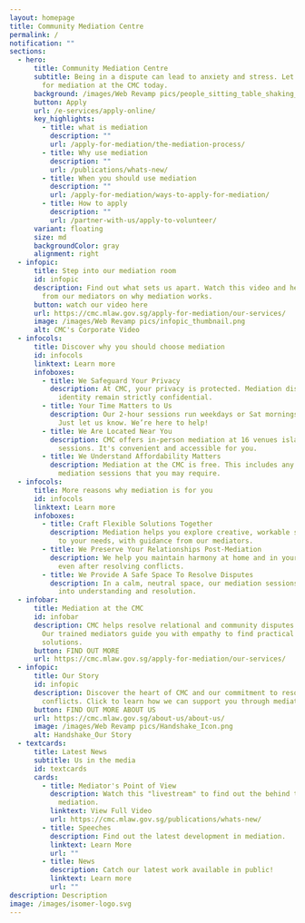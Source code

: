 ```yaml
---
layout: homepage
title: Community Mediation Centre
permalink: /
notification: ""
sections:
  - hero:
      title: Community Mediation Centre
      subtitle: Being in a dispute can lead to anxiety and stress. Let us help. Apply
        for mediation at the CMC today.
      background: /images/Web Revamp pics/people_sitting_table_shaking_hands_120.png
      button: Apply
      url: /e-services/apply-online/
      key_highlights:
        - title: what is mediation
          description: ""
          url: /apply-for-mediation/the-mediation-process/
        - title: Why use mediation
          description: ""
          url: /publications/whats-new/
        - title: When you should use mediation
          description: ""
          url: /apply-for-mediation/ways-to-apply-for-mediation/
        - title: How to apply
          description: ""
          url: /partner-with-us/apply-to-volunteer/
      variant: floating
      size: md
      backgroundColor: gray
      alignment: right
  - infopic:
      title: Step into our mediation room
      id: infopic
      description: Find out what sets us apart. Watch this video and hear directly
        from our mediators on why mediation works.
      button: watch our video here
      url: https://cmc.mlaw.gov.sg/apply-for-mediation/our-services/
      image: /images/Web Revamp pics/infopic_thumbnail.png
      alt: CMC's Corporate Video
  - infocols:
      title: Discover why you should choose mediation
      id: infocols
      linktext: Learn more
      infoboxes:
        - title: We Safeguard Your Privacy
          description: At CMC, your privacy is protected. Mediation discussions and your
            identity remain strictly confidential.
        - title: Your Time Matters to Us
          description: Our 2-hour sessions run weekdays or Sat mornings. Need more time?
            Just let us know. We’re here to help!
        - title: We Are Located Near You
          description: CMC offers in-person mediation at 16 venues islandwide or virtual
            sessions. It's convenient and accessible for you.
        - title: We Understand Affordability Matters
          description: Mediation at the CMC is free. This includes any additional
            mediation sessions that you may require.
  - infocols:
      title: More reasons why mediation is for you
      id: infocols
      linktext: Learn more
      infoboxes:
        - title: Craft Flexible Solutions Together
          description: Mediation helps you explore creative, workable solutions tailored
            to your needs, with guidance from our mediators.
        - title: We Preserve Your Relationships Post-Mediation
          description: We help you maintain harmony at home and in your neighbourhood,
            even after resolving conflicts.
        - title: We Provide A Safe Space To Resolve Disputes
          description: In a calm, neutral space, our mediation sessions help turn tension
            into understanding and resolution.
  - infobar:
      title: Mediation at the CMC
      id: infobar
      description: CMC helps resolve relational and community disputes in Singapore.
        Our trained mediators guide you with empathy to find practical
        solutions.
      button: FIND OUT MORE
      url: https://cmc.mlaw.gov.sg/apply-for-mediation/our-services/
  - infopic:
      title: Our Story
      id: infopic
      description: Discover the heart of CMC and our commitment to resolving
        conflicts. Click to learn how we can support you through mediation.
      button: FIND OUT MORE ABOUT US
      url: https://cmc.mlaw.gov.sg/about-us/about-us/
      image: /images/Web Revamp pics/Handshake_Icon.png
      alt: Handshake_Our Story
  - textcards:
      title: Latest News
      subtitle: Us in the media
      id: textcards
      cards:
        - title: Mediator's Point of View
          description: Watch this "livestream" to find out the behind the scene of
            mediation.
          linktext: View Full Video
          url: https://cmc.mlaw.gov.sg/publications/whats-new/
        - title: Speeches
          description: Find out the latest development in mediation.
          linktext: Learn More
          url: ""
        - title: News
          description: Catch our latest work available in public!
          linktext: Learn more
          url: ""
description: Description
image: /images/isomer-logo.svg
---
```

